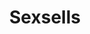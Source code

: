 ---
title: Sexsells
crosslinks:
- KandyOcean
- laineylove
- purplehailstorm
- xRussianBeautyx
- FrancescaOcean
- AdrysNaughtyanNice
- Eliza_cs
- CarliKanePorn
- KikiPawg
- noellespanties
- anniespantiesxx
- lolafawn
- HarleySpencer
- ellyfofelly
- peachesdoe97
- thelovelylacycheeky
- LaceyLaLa
- thecraze92
- shamelesslyunshaven
- PandoraEmirie
---